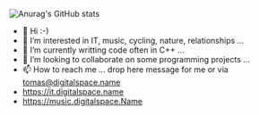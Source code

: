 ![Anurag's GitHub stats](https://github-readme-stats.vercel.app/api?username=tomasmark79&show_icons=true&theme=radical)

- 👋 Hi :-)
- 👀 I’m interested in IT, music, cycling, nature, relationships ...
- 🌱 I’m currently writting code often in C++ ...
- 💞️ I’m looking to collaborate on some programming projects ...
- 📫 How to reach me ... drop here message for me or via tomas@digitalspace.name
- https://it.digitalspace.name
- https://music.digitalspace.Name

<!---
tomasmark79/tomasmark79 is a ✨ special ✨ repository because its `README.md` (this file) appears on your GitHub profile.
You can click the Preview link to take a look at your changes.
--->
